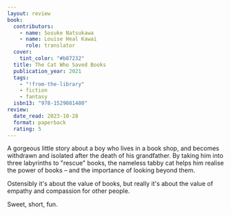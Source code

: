 ```yaml
---
layout: review
book:
  contributors:
    - name: Sosuke Natsukawa
    - name: Louise Heal Kawai
      role: translator
  cover:
    tint_color: "#b87232"
  title: The Cat Who Saved Books
  publication_year: 2021
  tags:
    - "!from-the-library"
    - fiction
    - fantasy
  isbn13: "978-1529081480"
review:
  date_read: 2023-10-28
  format: paperback
  rating: 5
---
```


A gorgeous little story about a boy who lives in a book shop, and becomes withdrawn and isolated after the death of his grandfather.
By taking him into three labyrinths to "rescue" books, the nameless tabby cat helps him realise the power of books – and the importance of looking beyond them.

Ostensibly it's about the value of books, but really it's about the value of empathy and compassion for other people.

Sweet, short, fun.
